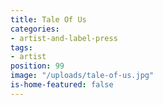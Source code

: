 ```yaml
---
title: Tale Of Us
categories:
- artist-and-label-press
tags:
- artist
position: 99
image: "/uploads/tale-of-us.jpg"
is-home-featured: false
---
```


